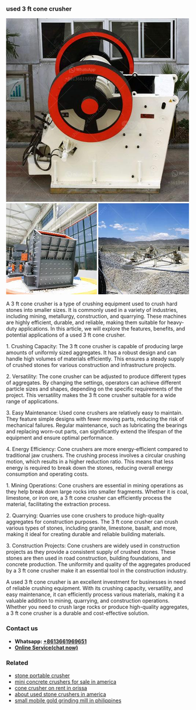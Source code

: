 <h3>used 3 ft cone crusher</h3><img src='1706767326.jpg' alt=''><p>A 3 ft cone crusher is a type of crushing equipment used to crush hard stones into smaller sizes. It is commonly used in a variety of industries, including mining, metallurgy, construction, and quarrying. These machines are highly efficient, durable, and reliable, making them suitable for heavy-duty applications. In this article, we will explore the features, benefits, and potential applications of a used 3 ft cone crusher.</p><p>1. Crushing Capacity: The 3 ft cone crusher is capable of producing large amounts of uniformly sized aggregates. It has a robust design and can handle high volumes of materials efficiently. This ensures a steady supply of crushed stones for various construction and infrastructure projects.</p><p>2. Versatility: The cone crusher can be adjusted to produce different types of aggregates. By changing the settings, operators can achieve different particle sizes and shapes, depending on the specific requirements of the project. This versatility makes the 3 ft cone crusher suitable for a wide range of applications.</p><p>3. Easy Maintenance: Used cone crushers are relatively easy to maintain. They feature simple designs with fewer moving parts, reducing the risk of mechanical failures. Regular maintenance, such as lubricating the bearings and replacing worn-out parts, can significantly extend the lifespan of the equipment and ensure optimal performance.</p><p>4. Energy Efficiency: Cone crushers are more energy-efficient compared to traditional jaw crushers. The crushing process involves a circular crushing motion, which results in a higher reduction ratio. This means that less energy is required to break down the stones, reducing overall energy consumption and operating costs.</p><p>1. Mining Operations: Cone crushers are essential in mining operations as they help break down large rocks into smaller fragments. Whether it is coal, limestone, or iron ore, a 3 ft cone crusher can efficiently process the material, facilitating the extraction process.</p><p>2. Quarrying: Quarries use cone crushers to produce high-quality aggregates for construction purposes. The 3 ft cone crusher can crush various types of stones, including granite, limestone, basalt, and more, making it ideal for creating durable and reliable building materials.</p><p>3. Construction Projects: Cone crushers are widely used in construction projects as they provide a consistent supply of crushed stones. These stones are then used in road construction, building foundations, and concrete production. The uniformity and quality of the aggregates produced by a 3 ft cone crusher make it an essential tool in the construction industry.</p><p>A used 3 ft cone crusher is an excellent investment for businesses in need of reliable crushing equipment. With its crushing capacity, versatility, and easy maintenance, it can efficiently process various materials, making it a valuable addition to mining, quarrying, and construction operations. Whether you need to crush large rocks or produce high-quality aggregates, a 3 ft cone crusher is a durable and cost-effective solution.</p><h3>Contact us</h3><ul><li><strong>Whatsapp:&nbsp;<a href="https://wa.me/8613661969651">+8613661969651</a></strong></li><li><a href="https://swt.shibang-china.com/?git&amp;zhl&amp;used 3 ft cone crusher"><strong>Online Service(chat now)</strong></a></li></ul><h3>Related</h3><ul><li><a href='stone portable crusher.md'>stone portable crusher</a></li><li><a href='mini concrete crushers for sale in america.md'>mini concrete crushers for sale in america</a></li><li><a href='cone crusher on rent in orissa.md'>cone crusher on rent in orissa</a></li><li><a href='about used stone crushers in america.md'>about used stone crushers in america</a></li><li><a href='small mobile gold grinding mill in philippines.md'>small mobile gold grinding mill in philippines</a></li></ul>